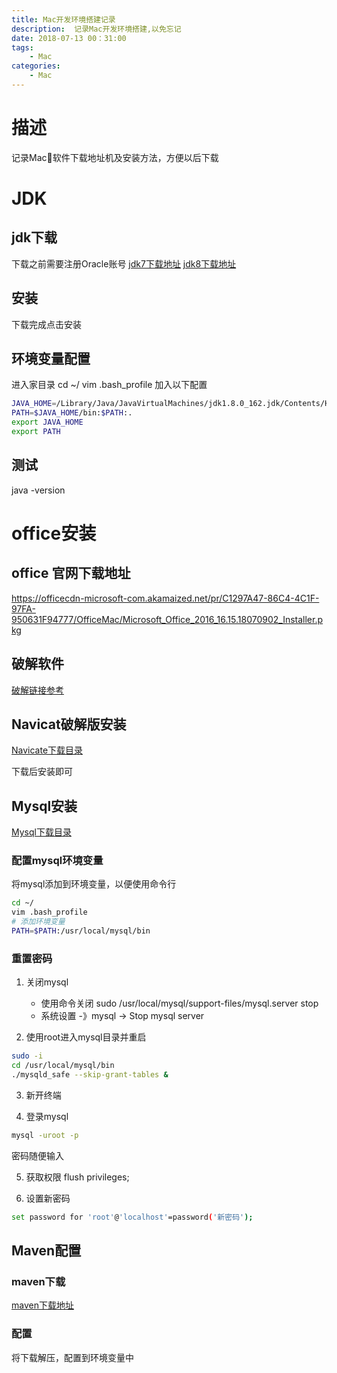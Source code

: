 ```yaml
---
title: Mac开发环境搭建记录
description:  记录Mac开发环境搭建,以免忘记 
date: 2018-07-13 00：31:00
tags: 
    - Mac
categories:
    - Mac
---
```


# 描述
记录Mac软件下载地址机及安装方法，方便以后下载

# JDK

## jdk下载
下载之前需要注册Oracle账号
[jdk7下载地址][jdk7下载地址]
[jdk8下载地址][jdk8下载地址]


[jdk7下载地址]:http://www.oracle.com/technetwork/java/javase/downloads/java-archive-downloads-javase7-521261.html
[jdk8下载地址]:http://www.oracle.com/technetwork/java/javase/downloads/java-archive-javase8-2177648.html

## 安装
下载完成点击安装

## 环境变量配置
进入家目录 cd ~/
vim .bash_profile
加入以下配置
```bash
JAVA_HOME=/Library/Java/JavaVirtualMachines/jdk1.8.0_162.jdk/Contents/Home  //java目录，默认为这个
PATH=$JAVA_HOME/bin:$PATH:.
export JAVA_HOME
export PATH
```

## 测试
java -version 

# office安装
## office 官网下载地址
https://officecdn-microsoft-com.akamaized.net/pr/C1297A47-86C4-4C1F-97FA-950631F94777/OfficeMac/Microsoft_Office_2016_16.15.18070902_Installer.pkg

## 破解软件
[破解链接参考][office破解]
## Navicat破解版安装

[Navicate下载目录][Navicat]

下载后安装即可

[Navicat]:http://160721.16.unicom.data.tv002.com:443/down/c04e6a65c4e70f6eca654e26a49476d5-101555179/NavicatPremium1128.dmg?cts=wt-f-D125A34A83A225F24ea3&ctp=125A34A83A225&ctt=1531538800&limit=1&spd=85000&ctk=d94cacb99e2db3acc1a95f66a5e300aa&chk=c04e6a65c4e70f6eca654e26a49476d5-101555179&mtd=1

## Mysql安装

[Mysql下载目录][Mysql]

### 配置mysql环境变量
将mysql添加到环境变量，以便使用命令行
```bash
cd ~/
vim .bash_profile
# 添加环境变量
PATH=$PATH:/usr/local/mysql/bin
```

### 重置密码
1. 关闭mysql 
    - 使用命令关闭 sudo /usr/local/mysql/support-files/mysql.server stop
    - 系统设置 -》mysql -> Stop mysql server

2. 使用root进入mysql目录并重启
```bash
sudo -i 
cd /usr/local/mysql/bin
./mysqld_safe --skip-grant-tables &
```

3. 新开终端

4. 登录mysql 
```bash
mysql -uroot -p
```
密码随便输入

5. 获取权限
flush privileges;

6. 设置新密码
```bash
set password for 'root'@'localhost'=password('新密码');
```

## Maven配置

### maven下载
[maven下载地址][maven]

### 配置
将下载解压，配置到环境变量中




[maven]:http://mirrors.shu.edu.cn/apache/maven/maven-3/3.5.4/binaries/apache-maven-3.5.4-bin.tar.gz
[Mysql]:https://cdn.mysql.com//Downloads/MySQL-5.7/mysql-5.7.22-macos10.13-x86_64.dmg
[office破解]:https://www.jianshu.com/p/3c5dc4f3c96e
[jdk7下载地址]:http://www.oracle.com/technetwork/java/javase/downloads/java-archive-downloads-javase7-521261.html
[jdk8下载地址]:http://www.oracle.com/technetwork/java/javase/downloads/java-archive-javase8-2177648.html

